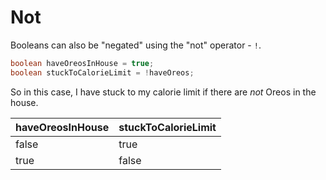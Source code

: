 # Not

Booleans can also be "negated" using the "not" operator - `!`.

```java
boolean haveOreosInHouse = true;
boolean stuckToCalorieLimit = !haveOreos;
```

So in this case, I have stuck to my calorie limit if there are _not_ Oreos in the house.

| haveOreosInHouse | stuckToCalorieLimit |
|------------------|---------------------|
| false            | true                |
| true             | false               |
